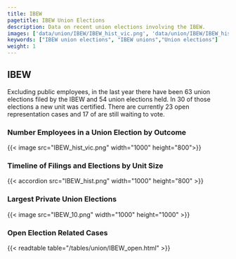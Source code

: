 ```yaml
---
title: IBEW
pagetitle: IBEW Union Elections
description: Data on recent union elections involving the IBEW.
images: ['data/union/IBEW/IBEW_hist_vic.png', 'data/union/IBEW/IBEW_hist_size.png', 'data/union/IBEW/IBEW_10.png']
keywords: ["IBEW union elections", "IBEW unions","Union elections"]
weight: 1
---
```

##  IBEW

Excluding public employees, in the last year there have been 63 union elections filed by the IBEW and 54 union elections held. In 30 of those elections a new unit was certified. There are currently 23 open representation cases and 17 of are still waiting to vote.

### Number Employees in a Union Election by Outcome
{{< image src="IBEW_hist_vic.png" width="1000" height="800">}}

### Timeline of Filings and Elections by Unit Size
{{< accordion src="IBEW_hist.png" width="1000" height="800" >}}

### Largest Private Union Elections
{{< image src="IBEW_10.png" width="1000" height="1000"  >}}

### Open Election Related Cases
{{< readtable table="/tables/union/IBEW_open.html" >}}

